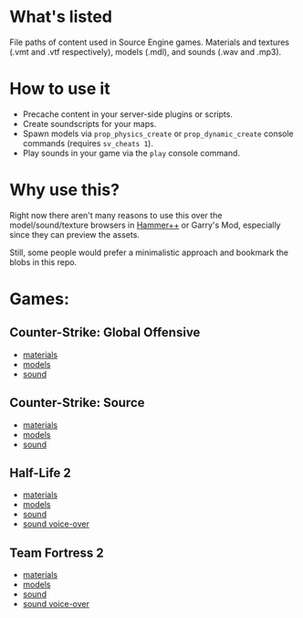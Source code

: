 # What's listed
File paths of content used in Source Engine games. Materials and textures (.vmt and .vtf respectively), models (.mdl), and sounds (.wav and .mp3).

# How to use it
- Precache content in your server-side plugins or scripts.
- Create soundscripts for your maps.
- Spawn models via `prop_physics_create` or `prop_dynamic_create` console commands (requires `sv_cheats 1`).
- Play sounds in your game via the `play` console command.

# Why use this?
Right now there aren't many reasons to use this over the model/sound/texture browsers in [Hammer++](https://developer.valvesoftware.com/wiki/Hammer%2B%2B) or Garry's Mod, especially since they can preview the assets.

Still, some people would prefer a minimalistic approach and bookmark the blobs in this repo.

# Games:

## Counter-Strike: Global Offensive
- [materials](https://github.com/JagFlax/Source-Games-Content-List/blob/main/csgo/materials.txt)
- [models](https://github.com/JagFlax/Source-Games-Content-List/blob/main/csgo/models.txt)
- [sound](https://github.com/JagFlax/Source-Games-Content-List/blob/main/csgo/sound.txt)

## Counter-Strike: Source
- [materials](https://github.com/JagFlax/Source-Games-Content-List/blob/main/cstrike/materials.txt)
- [models](https://github.com/JagFlax/Source-Games-Content-List/blob/main/cstrike/models.txt)
- [sound](https://github.com/JagFlax/Source-Games-Content-List/blob/main/cstrike/sound.txt)

## Half-Life 2
- [materials](https://github.com/JagFlax/Source-Games-Content-List/blob/main/hl2/materials.txt)
- [models](https://github.com/JagFlax/Source-Games-Content-List/blob/main/hl2/models.txt)
- [sound](https://github.com/JagFlax/Source-Games-Content-List/blob/main/hl2/sound.txt)
- [sound voice-over](https://github.com/JagFlax/Source-Games-Content-List/blob/main/hl2/sound_vo_english.txt)

## Team Fortress 2
- [materials](https://github.com/JagFlax/Source-Games-Content-List/blob/main/tf/materials.txt)
- [models](https://github.com/JagFlax/Source-Games-Content-List/blob/main/tf/models.txt)
- [sound](https://github.com/JagFlax/Source-Games-Content-List/blob/main/tf/sound.txt)
- [sound voice-over](https://github.com/JagFlax/Source-Games-Content-List/blob/main/tf/sound_vo_english.txt)
